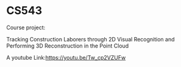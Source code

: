 # CS543

Course project:

Tracking Construction Laborers through 2D Visual Recognition and Performing 3D Reconstruction in the Point Cloud

A youtube Link:https://youtu.be/Tw_cp2VZUFw
